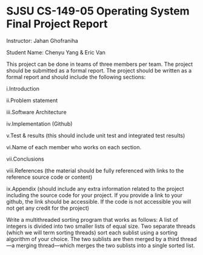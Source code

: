 # SJSU CS-149-05 Operating System Final Project Report

Instructor: Jahan Ghofraniha

Student Name: Chenyu Yang & Eric Van 


This project can be done in teams of three members per team. The project should be submitted as a formal report.
The project should be written as a formal report and should include the following sections:

i.Introduction

ii.Problem statement

iii.Software Architecture

iv.Implementation (Github)

v.Test & results (this should include unit test and integrated test results)

vi.Name of each member who works on each section.

vii.Conclusions

viii.References (the material should be fully referenced with links to the reference source code or content)

ix.Appendix (should include any extra information related to the project including the source code for your project. If you provide a link to your github, the link should be accessible. If the code is not accessible you will not get any credit for the project)


 Write a multithreaded sorting program that works as follows: A list of integers is divided into two smaller lists of equal size. Two separate threads (which we will term sorting threads) sort each sublist using a sorting algorithm of your choice. The two sublists are then merged by a third thread—a merging thread—which merges the two sublists into a single sorted list.


